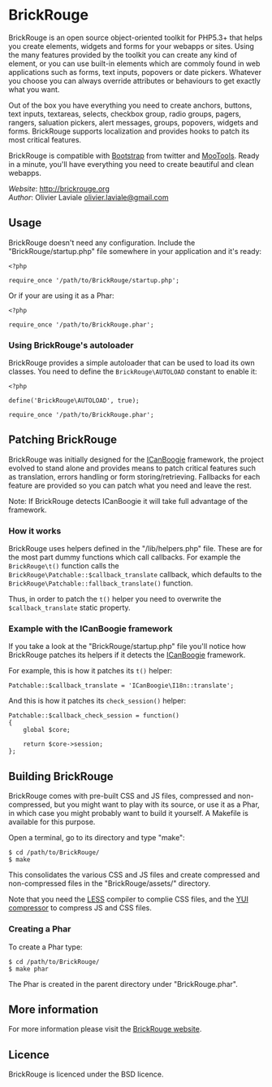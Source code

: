 BrickRouge
==========

BrickRouge is an open source object-oriented toolkit for PHP5.3+ that helps you create elements,
widgets and forms for your webapps or sites. Using the many features provided by the toolkit you
can create any kind of element, or you can use built-in elements which are commoly found in web
applications such as forms, text inputs, popovers or date pickers. Whatever you choose you can
always override attributes or behaviours to get exactly what you want.

Out of the box you have everything you need to create anchors, buttons, text inputs, textareas,
selects, checkbox group, radio groups, pagers, rangers, saluation pickers, alert messages, groups,
popovers, widgets and forms. BrickRouge supports localization and provides hooks to patch its
most critical features.

BrickRouge is compatible with
[Bootstrap](http://twitter.github.com/bootstrap/) from twitter and
[MooTools](http://mootools.net). Ready in a minute, you'll have everything you need to create
beautiful and clean webapps.

*Website*: <http://brickrouge.org>  
*Author*: Olivier Laviale <olivier.laviale@gmail.com>


Usage
-----

BrickRouge doesn't need any configuration. Include the "BrickRouge/startup.php" file
somewhere in your application and it's ready:

	<?php
	
	require_once '/path/to/BrickRouge/startup.php';
	
Or if your are using it as a Phar:

	<?php
	
	require_once '/path/to/BrickRouge.phar';


### Using BrickRouge's autoloader

BrickRouge provides a simple autoloader that can be used to load its own classes. You need to
define the `BrickRouge\AUTOLOAD` constant to enable it:

	<?php
	
	define('BrickRouge\AUTOLOAD', true);
	
	require_once '/path/to/BrickRouge.phar';





Patching BrickRouge
-------------------

BrickRouge was initially designed for the
[ICanBoogie](https://github.com/ICanBoogie/ICanBoogie) framework, the project evolved to
stand alone and provides means to patch critical features such as translation, errors handling or
form storing/retrieving. Fallbacks for each feature are provided so you can patch what you need
and leave the rest.

Note: If BrickRouge detects ICanBoogie it will take full advantage of the framework.


### How it works

BrickRouge uses helpers defined in the "/lib/helpers.php" file. These are for the most part dummy
functions which call callbacks. For example the `BrickRouge\t()` function calls the
`BrickRouge\Patchable::$callback_translate` callback, which defaults to the
`BrickRouge\Patchable::fallback_translate()` function.

Thus, in order to patch the `t()` helper you need to overwrite the `$callback_translate`
static property.


### Example with the ICanBoogie framework

If you take a look at the "BrickRouge/startup.php" file you'll notice how BrickRouge patches its
helpers if it detects the [ICanBoogie](https://github.com/ICanBoogie/ICanBoogie) framework.

For example, this is how it patches its `t()` helper:

	Patchable::$callback_translate = 'ICanBoogie\I18n::translate';
	
And this is how it patches its `check_session()` helper:

	Patchable::$callback_check_session = function()
	{
		global $core;

		return $core->session;
	};




Building BrickRouge
-------------------

BrickRouge comes with pre-built CSS and JS files, compressed and non-compressed, but you might
want to play with its source, or use it as a Phar, in which case you might probably want to build
it yourself. A Makefile is available for this purpose.

Open a terminal, go to its directory and type "make":

	$ cd /path/to/BrickRouge/
	$ make

This consolidates the various CSS and JS files and create compressed and non-compressed
files in the "BrickRouge/assets/" directory.

Note that you need the [LESS](http://lesscss.org/) compiler to complie CSS files, and the
[YUI compressor](http://developer.yahoo.com/yui/compressor/) to compress JS and CSS files.


### Creating a Phar

To create a Phar type:

	$ cd /path/to/BrickRouge/
	$ make phar

The Phar is created in the parent directory under "BrickRouge.phar".




More information
----------------

For more information please visit the [BrickRouge website](http://brickrouge.org/).




Licence
-------

BrickRouge is licenced under the BSD licence.
